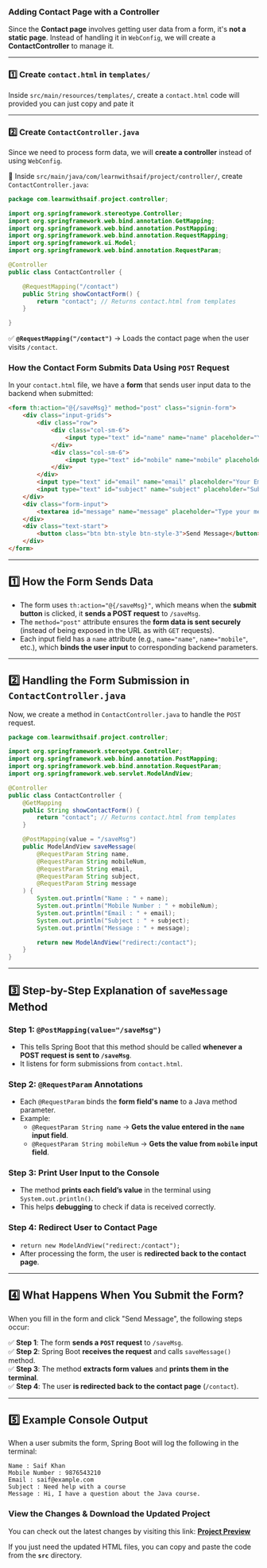 ### **Adding Contact Page with a Controller**  

Since the **Contact page** involves getting user data from a form, it's **not a static page**. Instead of handling it in `WebConfig`, we will create a **ContactController** to manage it.

---

### **1️⃣ Create `contact.html` in `templates/`**  

Inside `src/main/resources/templates/`, create a `contact.html` code will provided you can just copy and pate it  

---

### **2️⃣ Create `ContactController.java`**  

Since we need to process form data, we will **create a controller** instead of using `WebConfig`.  

📌 Inside `src/main/java/com/learnwithsaif/project/controller/`, create `ContactController.java`:  

```java
package com.learnwithsaif.project.controller;

import org.springframework.stereotype.Controller;
import org.springframework.web.bind.annotation.GetMapping;
import org.springframework.web.bind.annotation.PostMapping;
import org.springframework.web.bind.annotation.RequestMapping;
import org.springframework.ui.Model;
import org.springframework.web.bind.annotation.RequestParam;

@Controller
public class ContactController {

    @RequestMapping("/contact")
    public String showContactForm() {
        return "contact"; // Returns contact.html from templates
    }

}
```

✅ **`@RequestMapping("/contact")`** → Loads the contact page when the user visits `/contact`.  

### **How the Contact Form Submits Data Using `POST` Request**  

In your `contact.html` file, we have a **form** that sends user input data to the backend when submitted:  

```html
<form th:action="@{/saveMsg}" method="post" class="signin-form">
    <div class="input-grids">
        <div class="row">
            <div class="col-sm-6">
                <input type="text" id="name" name="name" placeholder="Your Name" class="contact-input" />
            </div>
            <div class="col-sm-6">
                <input type="text" id="mobile" name="mobile" placeholder="Your Mobile Number" class="contact-input" />
            </div>
        </div>
        <input type="text" id="email" name="email" placeholder="Your Email" class="contact-input" />
        <input type="text" id="subject" name="subject" placeholder="Subject" class="contact-input" />
    </div>
    <div class="form-input">
        <textarea id="message" name="message" placeholder="Type your message here"></textarea>
    </div>
    <div class="text-start">
        <button class="btn btn-style btn-style-3">Send Message</button>
    </div>
</form>
```

---

## **1️⃣ How the Form Sends Data**
- The form uses `th:action="@{/saveMsg}"`, which means when the **submit button** is clicked, it **sends a POST request** to `/saveMsg`.  
- The `method="post"` attribute ensures the **form data is sent securely** (instead of being exposed in the URL as with `GET` requests).  
- Each input field has a `name` attribute (e.g., `name="name"`, `name="mobile"`, etc.), which **binds the user input** to corresponding backend parameters.

---

## **2️⃣ Handling the Form Submission in `ContactController.java`**

Now, we create a method in `ContactController.java` to handle the `POST` request.

```java
package com.learnwithsaif.project.controller;

import org.springframework.stereotype.Controller;
import org.springframework.web.bind.annotation.PostMapping;
import org.springframework.web.bind.annotation.RequestParam;
import org.springframework.web.servlet.ModelAndView;

@Controller
public class ContactController {
    @GetMapping
    public String showContactForm() {
        return "contact"; // Returns contact.html from templates
    }

    @PostMapping(value = "/saveMsg")
    public ModelAndView saveMessage(
        @RequestParam String name,
        @RequestParam String mobileNum,
        @RequestParam String email,
        @RequestParam String subject,
        @RequestParam String message
    ) {
        System.out.println("Name : " + name);
        System.out.println("Mobile Number : " + mobileNum);
        System.out.println("Email : " + email);
        System.out.println("Subject : " + subject);
        System.out.println("Message : " + message);

        return new ModelAndView("redirect:/contact");
    }
}
```

---

## **3️⃣ Step-by-Step Explanation of `saveMessage` Method**

### **Step 1: `@PostMapping(value="/saveMsg")`**
- This tells Spring Boot that this method should be called **whenever a POST request is sent to `/saveMsg`**.
- It listens for form submissions from `contact.html`.

### **Step 2: `@RequestParam` Annotations**
- Each `@RequestParam` binds the **form field's name** to a Java method parameter.
- Example:  
  - `@RequestParam String name` → **Gets the value entered in the `name` input field**.
  - `@RequestParam String mobileNum` → **Gets the value from `mobile` input field**.

### **Step 3: Print User Input to the Console**
- The method **prints each field’s value** in the terminal using `System.out.println()`.
- This helps **debugging** to check if data is received correctly.

### **Step 4: Redirect User to Contact Page**
- `return new ModelAndView("redirect:/contact");`  
- After processing the form, the user is **redirected back to the contact page**.

---

## **4️⃣ What Happens When You Submit the Form?**
When you fill in the form and click "Send Message", the following steps occur:

✅ **Step 1**: The form **sends a `POST` request** to `/saveMsg`.  
✅ **Step 2**: Spring Boot **receives the request** and calls `saveMessage()` method.  
✅ **Step 3**: The method **extracts form values** and **prints them in the terminal**.  
✅ **Step 4**: The user **is redirected back to the contact page** (`/contact`).  

---

## **5️⃣ Example Console Output**
When a user submits the form, Spring Boot will log the following in the terminal:

```
Name : Saif Khan
Mobile Number : 9876543210
Email : saif@example.com
Subject : Need help with a course
Message : Hi, I have a question about the Java course.
```
### **View the Changes & Download the Updated Project**  
You can check out the latest changes by visiting this link: **[Project Preview](/8-ThymeleafAndSpringMVC/10-holidayPage/project_3/)** 

If you just need the updated HTML files, you can copy and paste the code from the **`src`** directory.
